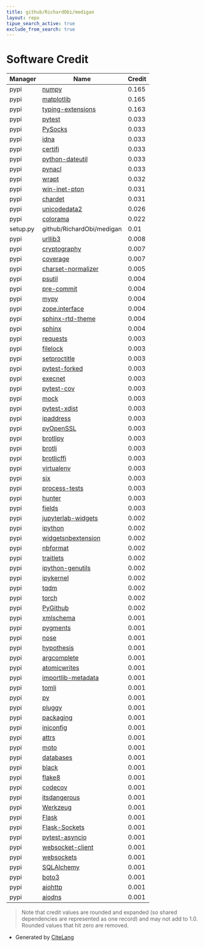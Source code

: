 ```yaml
---
title: github/RichardObi/medigan
layout: repo
tipue_search_active: true
exclude_from_search: true
---
```

# Software Credit

|Manager|Name|Credit|
|-------|----|------|
|pypi|[numpy](https://www.numpy.org)|0.165|
|pypi|[matplotlib](https://matplotlib.org)|0.165|
|pypi|[typing-extensions](https://typing.readthedocs.io/)|0.163|
|pypi|[pytest](https://docs.pytest.org/en/latest/)|0.033|
|pypi|[PySocks](https://github.com/Anorov/PySocks)|0.033|
|pypi|[idna](https://github.com/kjd/idna)|0.033|
|pypi|[certifi](https://certifiio.readthedocs.io/en/latest/)|0.033|
|pypi|[python-dateutil](https://github.com/dateutil/dateutil)|0.033|
|pypi|[pynacl](https://github.com/pyca/pynacl/)|0.033|
|pypi|[wrapt](https://pypi.org/project/wrapt)|0.032|
|pypi|[win-inet-pton](https://github.com/hickeroar/win_inet_pton)|0.031|
|pypi|[chardet](https://github.com/chardet/chardet)|0.031|
|pypi|[unicodedata2](https://pypi.org/project/unicodedata2)|0.026|
|pypi|[colorama](https://github.com/tartley/colorama)|0.022|
|setup.py|github/RichardObi/medigan|0.01|
|pypi|[urllib3](https://urllib3.readthedocs.io/)|0.008|
|pypi|[cryptography](https://pypi.org/project/cryptography)|0.007|
|pypi|[coverage](https://pypi.org/project/coverage)|0.007|
|pypi|[charset-normalizer](https://github.com/ousret/charset_normalizer)|0.005|
|pypi|[psutil](https://pypi.org/project/psutil)|0.004|
|pypi|[pre-commit](https://pypi.org/project/pre-commit)|0.004|
|pypi|[mypy](https://pypi.org/project/mypy)|0.004|
|pypi|[zope.interface](https://pypi.org/project/zope.interface)|0.004|
|pypi|[sphinx-rtd-theme](https://pypi.org/project/sphinx-rtd-theme)|0.004|
|pypi|[sphinx](https://pypi.org/project/sphinx)|0.004|
|pypi|[requests](https://requests.readthedocs.io)|0.003|
|pypi|[filelock](https://pypi.org/project/filelock)|0.003|
|pypi|[setproctitle](https://pypi.org/project/setproctitle)|0.003|
|pypi|[pytest-forked](https://pypi.org/project/pytest-forked)|0.003|
|pypi|[execnet](https://pypi.org/project/execnet)|0.003|
|pypi|[pytest-cov](https://github.com/pytest-dev/pytest-cov)|0.003|
|pypi|[mock](https://pypi.org/project/mock)|0.003|
|pypi|[pytest-xdist](https://github.com/pytest-dev/pytest-xdist)|0.003|
|pypi|[ipaddress](https://pypi.org/project/ipaddress)|0.003|
|pypi|[pyOpenSSL](https://pypi.org/project/pyOpenSSL)|0.003|
|pypi|[brotlipy](https://pypi.org/project/brotlipy)|0.003|
|pypi|[brotli](https://pypi.org/project/brotli)|0.003|
|pypi|[brotlicffi](https://pypi.org/project/brotlicffi)|0.003|
|pypi|[virtualenv](https://pypi.org/project/virtualenv)|0.003|
|pypi|[six](https://pypi.org/project/six)|0.003|
|pypi|[process-tests](https://pypi.org/project/process-tests)|0.003|
|pypi|[hunter](https://pypi.org/project/hunter)|0.003|
|pypi|[fields](https://pypi.org/project/fields)|0.003|
|pypi|[jupyterlab-widgets](https://pypi.org/project/jupyterlab-widgets)|0.002|
|pypi|[ipython](https://pypi.org/project/ipython)|0.002|
|pypi|[widgetsnbextension](https://pypi.org/project/widgetsnbextension)|0.002|
|pypi|[nbformat](https://pypi.org/project/nbformat)|0.002|
|pypi|[traitlets](https://pypi.org/project/traitlets)|0.002|
|pypi|[ipython-genutils](https://pypi.org/project/ipython-genutils)|0.002|
|pypi|[ipykernel](https://pypi.org/project/ipykernel)|0.002|
|pypi|[tqdm](https://tqdm.github.io)|0.002|
|pypi|[torch](https://pytorch.org/)|0.002|
|pypi|[PyGithub](https://github.com/pygithub/pygithub)|0.002|
|pypi|[xmlschema](https://pypi.org/project/xmlschema)|0.001|
|pypi|[pygments](https://pypi.org/project/pygments)|0.001|
|pypi|[nose](https://pypi.org/project/nose)|0.001|
|pypi|[hypothesis](https://pypi.org/project/hypothesis)|0.001|
|pypi|[argcomplete](https://pypi.org/project/argcomplete)|0.001|
|pypi|[atomicwrites](https://pypi.org/project/atomicwrites)|0.001|
|pypi|[importlib-metadata](https://pypi.org/project/importlib-metadata)|0.001|
|pypi|[tomli](https://pypi.org/project/tomli)|0.001|
|pypi|[py](https://pypi.org/project/py)|0.001|
|pypi|[pluggy](https://pypi.org/project/pluggy)|0.001|
|pypi|[packaging](https://pypi.org/project/packaging)|0.001|
|pypi|[iniconfig](https://pypi.org/project/iniconfig)|0.001|
|pypi|[attrs](https://pypi.org/project/attrs)|0.001|
|pypi|[moto](https://pypi.org/project/moto)|0.001|
|pypi|[databases](https://pypi.org/project/databases)|0.001|
|pypi|[black](https://pypi.org/project/black)|0.001|
|pypi|[flake8](https://pypi.org/project/flake8)|0.001|
|pypi|[codecov](https://pypi.org/project/codecov)|0.001|
|pypi|[itsdangerous](https://pypi.org/project/itsdangerous)|0.001|
|pypi|[Werkzeug](https://pypi.org/project/Werkzeug)|0.001|
|pypi|[Flask](https://pypi.org/project/Flask)|0.001|
|pypi|[Flask-Sockets](https://pypi.org/project/Flask-Sockets)|0.001|
|pypi|[pytest-asyncio](https://pypi.org/project/pytest-asyncio)|0.001|
|pypi|[websocket-client](https://pypi.org/project/websocket-client)|0.001|
|pypi|[websockets](https://pypi.org/project/websockets)|0.001|
|pypi|[SQLAlchemy](https://pypi.org/project/SQLAlchemy)|0.001|
|pypi|[boto3](https://pypi.org/project/boto3)|0.001|
|pypi|[aiohttp](https://pypi.org/project/aiohttp)|0.001|
|pypi|[aiodns](https://pypi.org/project/aiodns)|0.001|


> Note that credit values are rounded and expanded (so shared dependencies are represented as one record) and may not add to 1.0. Rounded values that hit zero are removed.


- Generated by [CiteLang](https://github.com/vsoch/citelang)
